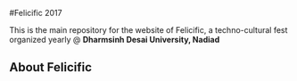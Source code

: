 #Felicific 2017   

This is the main repository for the website of Felicific, a techno-cultural fest organized yearly @ **Dharmsinh Desai University, Nadiad**

## About Felicific
